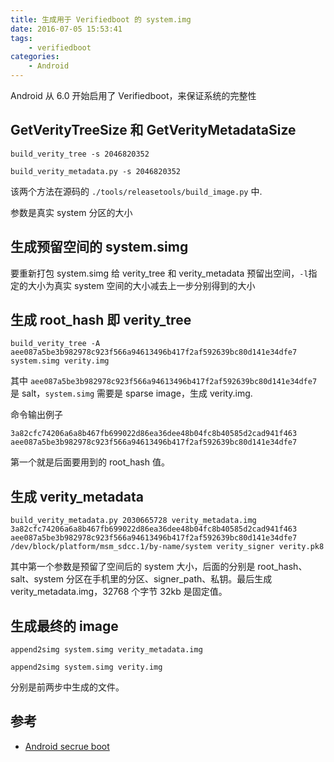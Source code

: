```yaml
---
title: 生成用于 Verifiedboot 的 system.img
date: 2016-07-05 15:53:41
tags:
    - verifiedboot
categories:
    - Android
---
```


Android 从 6.0 开始启用了 Verifiedboot，来保证系统的完整性

## GetVerityTreeSize 和 GetVerityMetadataSize

`build_verity_tree -s 2046820352`

`build_verity_metadata.py -s 2046820352`

该两个方法在源码的 `./tools/releasetools/build_image.py` 中.

参数是真实 system 分区的大小

## 生成预留空间的 system.simg

要重新打包 system.simg 给 verity_tree 和 verity_metadata 预留出空间，`-l`指定的大小为真实 system 空间的大小减去上一步分别得到的大小

<!--more-->

## 生成 root_hash 即 verity_tree

`build_verity_tree -A aee087a5be3b982978c923f566a94613496b417f2af592639bc80d141e34dfe7 system.simg verity.img`

其中 `aee087a5be3b982978c923f566a94613496b417f2af592639bc80d141e34dfe7` 是 salt，`system.simg` 需要是 sparse image，生成 verity.img.

命令输出例子

`3a82cfc74206a6a8b467fb699022d86ea36dee48b04fc8b40585d2cad941f463 aee087a5be3b982978c923f566a94613496b417f2af592639bc80d141e34dfe7`

第一个就是后面要用到的 root_hash 值。

## 生成 verity_metadata

`build_verity_metadata.py 2030665728 verity_metadata.img 3a82cfc74206a6a8b467fb699022d86ea36dee48b04fc8b40585d2cad941f463 aee087a5be3b982978c923f566a94613496b417f2af592639bc80d141e34dfe7 /dev/block/platform/msm_sdcc.1/by-name/system verity_signer verity.pk8`

其中第一个参数是预留了空间后的 system 大小，后面的分别是 root_hash、salt、system 分区在手机里的分区、signer_path、私钥。最后生成 verity_metadata.img，32768 个字节 32kb 是固定值。

## 生成最终的 image

`append2simg system.simg verity_metadata.img`

`append2simg system.simg verity.img`

分别是前两步中生成的文件。

## 参考

* [Android secrue boot](http://blog.andrsec.com/android/2015/04/10/android-boot-verity.html)

